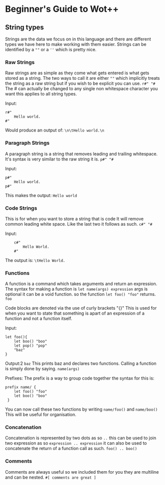 # Beginner's Guide to Wot++

## String types

Strings are the data we focus on in this language and there are different types we have here to make working with them easier. Strings can be identified by a `""` or a `''` which is pretty nice.

### Raw Strings

Raw strings are as simple as they come what gets entered is what gets stored as a string. The two ways to call it are either `""` which implicitly treats the string as a raw string but if you wish to be explicit you can use. `r#" "#`
The # can actually be changed to any single non whitespace character you want this applies to all string types.  

Input:

```wot++
r#"
    Hello world.
#"
```

Would produce an output of:
`\n\tHello world.\n`

### Paragraph Strings

A paragraph string is a string that removes leading and trailing whitespace. It's syntax is very similar to the raw string it is. `p#" "#`

Input:

```wot++
p#"
    Hello world.
p#"
```

This makes the output:
`Hello world`

### Code Strings

This is for when you want to store a string that is code It will remove common leading white space. Like the last two it follows as such. `c#" "#`

Input:

```wot++
    c#"
        Hello World.
    #"
```

The output is:
` \tHello World. `

### Functions

A function is a command which takes arguments and return an expression. The syntax for making a function is ` let name(args) expression ` args is optional it can be a void function.  so the function ` let foo() "foo" ` returns. `foo`

Code blocks are denoted via the use of curly brackets "{}"  This is used for when you want to state that something is apart of an expression of a function and not a function itself.

Input:

```wot++
let foo(){
    let boo() "boo"
    let pop() "pop"
    "baz"
}
```

Output:2
` baz `
This prints baz and declares two functions.
Calling a function is simply done by saying. ` name(args) `

Prefixes:
The prefix is a way to group code together the syntax for this is:

```wot++
prefix name/ {
    let foo() "foo" 
    let boo() "boo"
 } 
```

You can now call these two functions by writing `name/foo()` and ` name/boo() ` This will be useful for organisation.

### Concatenation

Concatenation is represented by two dots as so ` .. ` this can be used to join two expression as so ` expression .. expression ` it can also be used to concatenate the return of a function call as such. ` foo() .. boo() `

### Comments

Comments are always useful so we included them for you they are multiline and can be nested. ` #[ comments are great ] `
